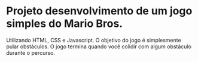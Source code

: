 # Projeto desenvolvimento de um jogo simples do Mario Bros. 

Utilizando HTML, CSS e Javascript. 
O objetivo do jogo é simplesmente pular obstáculos. 
O jogo termina quando você colidir com algum obstáculo durante o percurso.